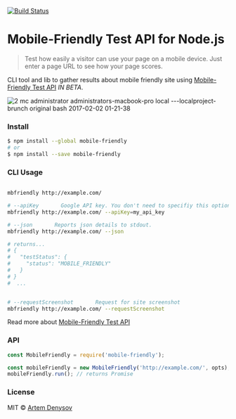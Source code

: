 [![Build Status](https://travis-ci.org/denar90/mobile-friendly.svg?branch=master)](https://travis-ci.org/denar90/mobile-friendly)

# Mobile-Friendly Test API for Node.js

> Test how easily a visitor can use your page on a mobile device. Just enter a page URL to see how your page scores.

CLI tool and lib to gather results about mobile friendly site using [Mobile-Friendly Test API](https://search.google.com/search-console/mobile-friendly) _IN BETA_.

![2 mc administrator administrators-macbook-pro local ---localproject-brunch original bash 2017-02-02 01-21-38](https://cloud.githubusercontent.com/assets/6231516/22531406/559866fa-e8e9-11e6-99ee-cfa385869284.png)


### Install
```sh
$ npm install --global mobile-friendly
# or
$ npm install --save mobile-friendly
```

### CLI Usage

```sh

mbfriendly http://example.com/

# --apiKey       Google API key. You don't need to specifiy this option if it's already in process.env.API_KEY
mbfriendly http://example.com/ --apiKey=my_api_key

# --json       Reports json details to stdout.
mbfriendly http://example.com/ --json

# returns... 
# {
#   "testStatus": {
#     "status": "MOBILE_FRIENDLY"
#   }
# }
#  ...


# --requestScreenshot       Request for site screenshot
mbfriendly http://example.com/ --requestScreenshot

```

Read more about [Mobile-Friendly Test API](https://developers.google.com/webmaster-tools/search-console-api/reference/rest/v1/urlTestingTools.mobileFriendlyTest/run)

### API

```js
const MobileFriendly = require('mobile-friendly');

const mobileFriendly = new MobileFriendly('http://example.com/', opts);
mobileFriendly.run(); // returns Promise

```

### License

MIT © [Artem Denysov](https://github.com/denar90)
